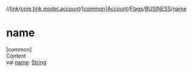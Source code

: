 //[link](../../../../index.md)/[com.tink.model.account](../../../index.md)/[[common]Account](../../index.md)/[Flags](../index.md)/[BUSINESS](index.md)/[name](name.md)



# name  
[common]  
Content  
val [name](name.md): [String](https://kotlinlang.org/api/latest/jvm/stdlib/kotlin/-string/index.html)  



